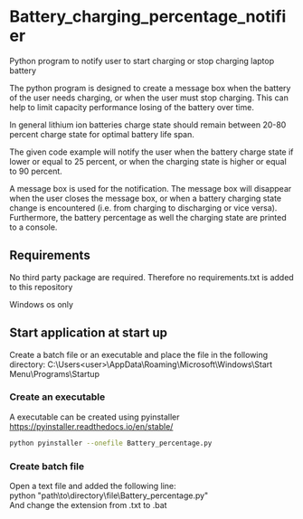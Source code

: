 # Battery_charging_percentage_notifier
Python program to notify user to start charging or stop charging laptop battery

The python program is designed to create a message box when the battery of the user needs charging, or when the user must stop charging. This can help to limit capacity performance losing of the battery over time. 

In general lithium ion batteries charge state should remain between 20-80 percent charge state for optimal battery life span.

The given code example will notify the user when the battery charge state if lower or equal to 25 percent, or when the charging state is higher or equal to 90 percent. 

A message box is used for the notification. The message box will disappear when the user closes the message box, or when a battery charging state change is encountered (i.e. from charging to discharging or vice versa). Furthermore, the battery percentage as well the charging state are printed to a console.

## Requirements
No third party package are required. Therefore no requirements.txt is added to this repository

Windows os only

## Start application at start up
Create a batch file or an executable and place the file in the following directory:
C:\Users\<user>\AppData\Roaming\Microsoft\Windows\Start Menu\Programs\Startup

### Create an executable
A executable can be created using pyinstaller https://pyinstaller.readthedocs.io/en/stable/
```bash
python pyinstaller --onefile Battery_percentage.py
```
### Create batch file
Open a text file and added the following line:<br>
python "path\to\directory\file\Battery_percentage.py"<br>
And change the extension from .txt to .bat
